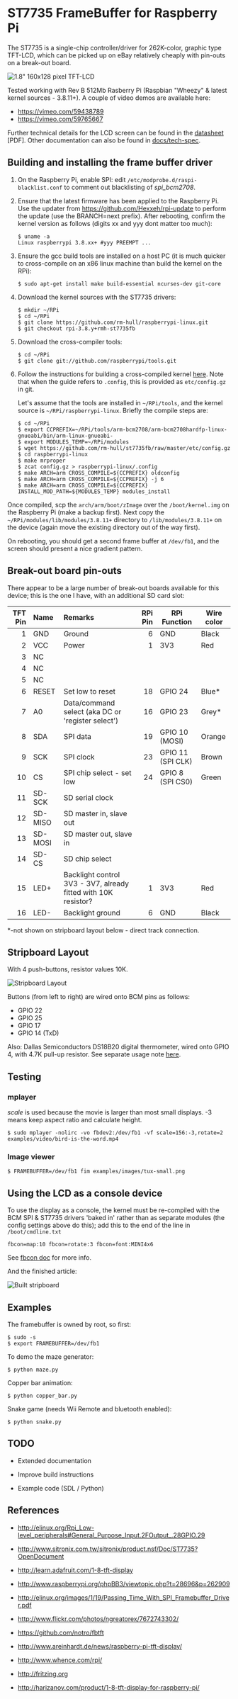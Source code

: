 ST7735 FrameBuffer for Raspberry Pi
===================================

The ST7735 is a single-chip controller/driver for 262K-color, graphic type 
TFT-LCD, which can be picked up on eBay relatively cheaply with pin-outs on
a break-out board.

![1.8" 160x128 pixel TFT-LCD](http://www.adafruit.com/adablog/wp-content/uploads/2011/12/window-57.jpg)

Tested working with Rev B 512Mb Rasberry Pi (Raspbian "Wheezy" & latest kernel sources - 3.8.11+). 
A couple of video demos are available here: 
* https://vimeo.com/59438789
* https://vimeo.com/59765667

Further technical details for the LCD screen can be found in the 
[datasheet](https://github.com/rm-hull/st7735fb/blob/master/doc/tech-spec/datasheet.pdf?raw=true) [PDF]. Other documentation
can also be found in [docs/tech-spec](https://github.com/rm-hull/st7735fb/tree/master/doc/tech-spec).

Building and installing the frame buffer driver
-----------------------------------------------
1. On the Raspberry Pi, enable SPI: edit `/etc/modprobe.d/raspi-blacklist.conf`
   to comment out blacklisting of _spi_bcm2708_.

2. Ensure that the latest firmware has been applied to the Raspberry Pi. Use the updater from
   https://github.com/Hexxeh/rpi-update to perform the update (use the BRANCH=next prefix). 
   After rebooting, confirm the kernel version as follows (digits xx and yyy dont matter too much):

    ```
    $ uname -a
    Linux raspberrypi 3.8.xx+ #yyy PREEMPT ...
    ```

3. Ensure the gcc build tools are installed on a host PC (it is much
   quicker to cross-compile on an x86 linux machine than build the 
   kernel on the RPi): 

    ```
    $ sudo apt-get install make build-essential ncurses-dev git-core
    ```
     
4. Download the kernel sources with the ST7735 drivers:

    ```
    $ mkdir ~/RPi
    $ cd ~/RPi
    $ git clone https://github.com/rm-hull/raspberrypi-linux.git
    $ git checkout rpi-3.8.y+rmh-st7735fb
    ```

5. Download the cross-compiler tools:

    ```
    $ cd ~/RPi
    $ git clone git://github.com/raspberrypi/tools.git
    ```

6. Follow the instructions for building a cross-compiled kernel [here](http://elinux.org/RPi_Kernel_Compilation).
   Note that when the guide refers to `.config`, this is provided as `etc/config.gz` in git.

   Let's assume that the tools are installed in `~/RPi/tools`, and the kernel source is `~/RPi/raspberrypi-linux`. 
   Briefly the compile steps are: 

    ```
    $ cd ~/RPi
    $ export CCPREFIX=~/RPi/tools/arm-bcm2708/arm-bcm2708hardfp-linux-gnueabi/bin/arm-linux-gnueabi-
    $ export MODULES_TEMP=~/RPi/modules
    $ wget https://github.com/rm-hull/st7735fb/raw/master/etc/config.gz
    $ cd raspberrypi-linux
    $ make mrproper
    $ zcat config.gz > raspberrypi-linux/.config
    $ make ARCH=arm CROSS_COMPILE=${CCPREFIX} oldconfig
    $ make ARCH=arm CROSS_COMPILE=${CCPREFIX} -j 6
    $ make ARCH=arm CROSS_COMPILE=${CCPREFIX} INSTALL_MOD_PATH=${MODULES_TEMP} modules_install
    ```

Once compiled, scp the `arch/arm/boot/zImage` over the `/boot/kernel.img` on the Raspberry Pi (make a backup first). 
Next copy the `~/RPi/modules/lib/modules/3.8.11+` directory to `/lib/modules/3.8.11+` on the device (again move the
existing directory out of the way first).

On rebooting, you should get a second frame buffer at `/dev/fb1`, and the screen should present a nice gradient pattern. 

Break-out board pin-outs
------------------------
There appear to be a large number of break-out boards available for this device; this is the one 
I have, with an additional SD card slot:

| TFT Pin | Name | Remarks | RPi Pin | RPi Function | Wire color |
|--------:|:-----|:--------|--------:|--------------|------------|
| 1 | GND | Ground | 6 | GND | Black |
| 2 | VCC | Power | 1 | 3V3 | Red |
| 3 | NC | | | | |
| 4 | NC | | | | |
| 5 | NC | | | | |
| 6 | RESET | Set low to reset | 18 | GPIO 24 | Blue* |
| 7 | A0 | Data/command select (aka DC or 'register select') | 16 | GPIO 23 | Grey* |
| 8 | SDA | SPI data | 19 | GPIO 10 (MOSI) | Orange |
| 9 | SCK | SPI clock | 23 | GPIO 11 (SPI CLK) | Brown |
| 10 | CS | SPI chip select - set low | 24 | GPIO 8 (SPI CS0) | Green |
| 11 | SD-SCK | SD serial clock | | ||
| 12 | SD-MISO | SD master in, slave out | | ||
| 13 | SD-MOSI | SD master out, slave in | | ||
| 14 | SD-CS | SD chip select | | ||
| 15 | LED+ | Backlight control 3V3 - 3V7, already fitted with 10K resistor? | 1 | 3V3 | Red |
| 16 | LED- | Backlight ground | 6 | GND | Black |

*-not shown on stripboard layout below - direct track connection.

Stripboard Layout
-----------------
With 4 push-buttons, resistor values 10K.

![Stripboard Layout](https://raw.github.com/rm-hull/st7735fb/master/doc/schematic_bb.png)

Buttons (from left to right) are wired onto BCM pins as follows:

* GPIO 22
* GPIO 25 
* GPIO 17
* GPIO 14 (TxD)

Also: Dallas Semiconductors DS18B20 digital thermometer, wired onto GPIO 4, with 4.7K pull-up resistor. See 
separate usage note [here](https://github.com/rm-hull/st7735fb/blob/master/DS18S20.md).

Testing
-------
### mplayer
_scale_ is used because the movie is larger than most small displays. -3 means keep aspect ratio and calculate height.

    $ sudo mplayer -nolirc -vo fbdev2:/dev/fb1 -vf scale=156:-3,rotate=2 examples/video/bird-is-the-word.mp4 

### Image viewer

    $ FRAMEBUFFER=/dev/fb1 fim examples/images/tux-small.png

Using the LCD as a console device
---------------------------------
To use the display as a console, the kernel must be re-compiled with the BCM SPI & ST7735 drivers 'baked in' 
rather than as separate modules (the config settings above do this); add this to the end of the line in 
`/boot/cmdline.txt`

    fbcon=map:10 fbcon=rotate:3 fbcon=font:MINI4x6

See [fbcon doc](http://www.mjmwired.net/kernel/Documentation/fb/fbcon.txt#72) for more info.

And the finished article:

![Built stripboard](https://github.com/rm-hull/st7735fb/blob/master/doc/images/IMG_2774.JPG?raw=true)

Examples
--------
The framebuffer is owned by root, so first:

    $ sudo -s
    $ export FRAMEBUFFER=/dev/fb1

To demo the maze generator:

    $ python maze.py

Copper bar animation:

    $ python copper_bar.py

Snake game (needs Wii Remote and bluetooth enabled):

    $ python snake.py

TODO
----
* Extended documentation

* Improve build instructions

* Example code (SDL / Python)

References
----------
* http://elinux.org/Rpi_Low-level_peripherals#General_Purpose_Input.2FOutput_.28GPIO.29

* http://www.sitronix.com.tw/sitronix/product.nsf/Doc/ST7735?OpenDocument

* http://learn.adafruit.com/1-8-tft-display

* http://www.raspberrypi.org/phpBB3/viewtopic.php?t=28696&p=262909

* http://elinux.org/images/1/19/Passing_Time_With_SPI_Framebuffer_Driver.pdf

* http://www.flickr.com/photos/ngreatorex/7672743302/

* https://github.com/notro/fbtft

* http://www.areinhardt.de/news/raspberry-pi-tft-display/

* http://www.whence.com/rpi/

* http://fritzing.org

* http://harizanov.com/product/1-8-tft-display-for-raspberry-pi/
